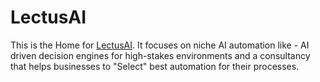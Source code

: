 # LectusAI

This is the Home for [LectusAI](https://lectusai.com/). It focuses on niche AI automation like - AI driven decision engines for high-stakes environments and a consultancy that helps businesses to "Select" best automation for their processes.